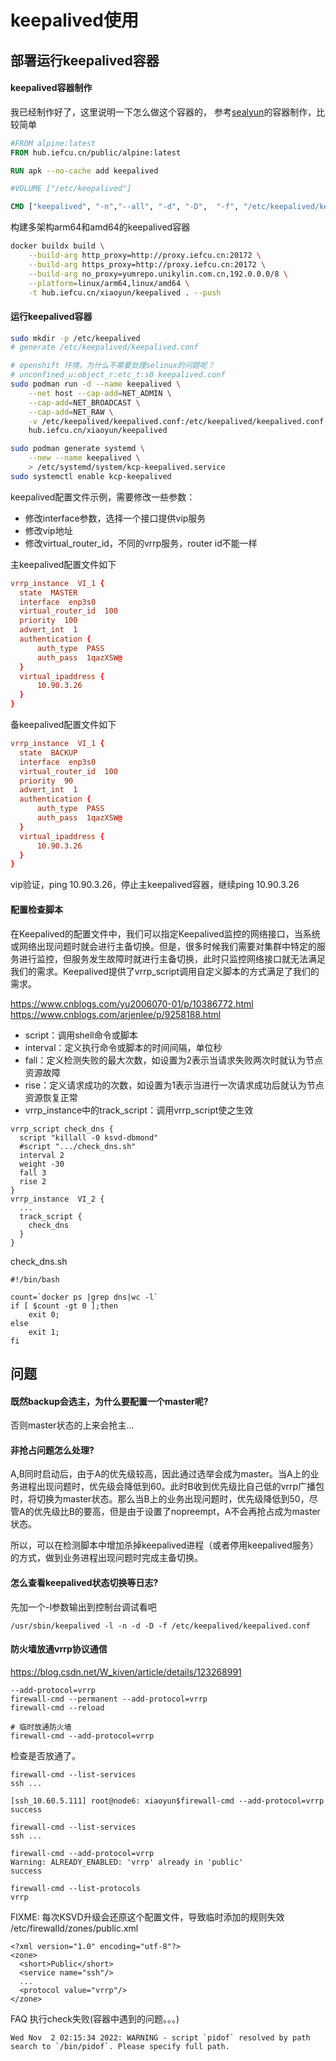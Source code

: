 # keepalived使用

## 部署运行keepalived容器

#### keepalived容器制作

我已经制作好了，这里说明一下怎么做这个容器的，
参考[sealyun](https://cloud.tencent.com/developer/article/1472255)的容器制作，比较简单

```dockerfile
#FROM alpine:latest
FROM hub.iefcu.cn/public/alpine:latest

RUN apk --no-cache add keepalived

#VOLUME ["/etc/keepalived"]

CMD ["keepalived", "-n","--all", "-d", "-D",  "-f", "/etc/keepalived/keepalived.conf"]
```

构建多架构arm64和amd64的keepalived容器
```bash
docker buildx build \
    --build-arg http_proxy=http://proxy.iefcu.cn:20172 \
    --build-arg https_proxy=http://proxy.iefcu.cn:20172 \
    --build-arg no_proxy=yumrepo.unikylin.com.cn,192.0.0.0/8 \
    --platform=linux/arm64,linux/amd64 \
    -t hub.iefcu.cn/xiaoyun/keepalived . --push
```

#### 运行keepalived容器

```bash
sudo mkdir -p /etc/keepalived
# generate /etc/keepalived/keepalived.conf

# openshift 环境，为什么不需要处理selinux的问题呢？
# unconfined_u:object_r:etc_t:s0 keepalived.conf
sudo podman run -d --name keepalived \
    --net host --cap-add=NET_ADMIN \
    --cap-add=NET_BROADCAST \
    --cap-add=NET_RAW \
    -v /etc/keepalived/keepalived.conf:/etc/keepalived/keepalived.conf \
    hub.iefcu.cn/xiaoyun/keepalived

sudo podman generate systemd \
    --new --name keepalived \
    > /etc/systemd/system/kcp-keepalived.service
sudo systemctl enable kcp-keepalived
```

keepalived配置文件示例，需要修改一些参数：

* 修改interface参数，选择一个接口提供vip服务
* 修改vip地址
* 修改virtual_router_id，不同的vrrp服务，router id不能一样


主keepalived配置文件如下
```conf
vrrp_instance  VI_1 {
  state  MASTER
  interface  enp3s0
  virtual_router_id  100
  priority  100
  advert_int  1
  authentication {
      auth_type  PASS
      auth_pass  1qazXSW@
  }
  virtual_ipaddress {
      10.90.3.26
  }
}
```

备keepalived配置文件如下
```conf
vrrp_instance  VI_1 {
  state  BACKUP
  interface  enp3s0
  virtual_router_id  100
  priority  90
  advert_int  1
  authentication {
      auth_type  PASS
      auth_pass  1qazXSW@
  }
  virtual_ipaddress {
      10.90.3.26
  }
}
```

vip验证，ping 10.90.3.26，停止主keepalived容器，继续ping 10.90.3.26

#### 配置检查脚本

在Keepalived的配置文件中，我们可以指定Keepalived监控的网络接口，当系统或网络出现问题时就会进行主备切换。但是，很多时候我们需要对集群中特定的服务进行监控，但服务发生故障时就进行主备切换，此时只监控网络接口就无法满足我们的需求。Keepalived提供了vrrp_script调用自定义脚本的方式满足了我们的需求。

https://www.cnblogs.com/yu2006070-01/p/10386772.html
https://www.cnblogs.com/arjenlee/p/9258188.html

* script：调用shell命令或脚本
* interval：定义执行命令或脚本的时间间隔，单位秒
* fall：定义检测失败的最大次数，如设置为2表示当请求失败两次时就认为节点资源故障
* rise：定义请求成功的次数，如设置为1表示当进行一次请求成功后就认为节点资源恢复正常
* vrrp_instance中的track_script：调用vrrp_script使之生效

```
vrrp_script check_dns {
  script "killall -0 ksvd-dbmond"
  #script ".../check_dns.sh"
  interval 2
  weight -30
  fall 3
  rise 2
}
vrrp_instance  VI_2 {
  ...
  track_script {
    check_dns
  }
}
```

check_dns.sh
```
#!/bin/bash

count=`docker ps |grep dns|wc -l`
if [ $count -gt 0 ];then
    exit 0;
else
    exit 1;
fi
```

## 问题

#### 既然backup会选主，为什么要配置一个master呢?

否则master状态的上来会抢主...

#### 非抢占问题怎么处理?

A,B同时启动后，由于A的优先级较高，因此通过选举会成为master。当A上的业务进程出现问题时，优先级会降低到60。此时B收到优先级比自己低的vrrp广播包时，将切换为master状态。那么当B上的业务出现问题时，优先级降低到50，尽管A的优先级比B的要高，但是由于设置了nopreempt，A不会再抢占成为master状态。

所以，可以在检测脚本中增加杀掉keepalived进程（或者停用keepalived服务）的方式，做到业务进程出现问题时完成主备切换。

#### 怎么查看keepalived状态切换等日志?

先加一个-l参数输出到控制台调试看吧
```
/usr/sbin/keepalived -l -n -d -D -f /etc/keepalived/keepalived.conf
```

#### 防火墙放通vrrp协议通信

https://blog.csdn.net/W_kiven/article/details/123268991

```
--add-protocol=vrrp
firewall-cmd --permanent --add-protocol=vrrp
firewall-cmd --reload

# 临时放通防火墙
firewall-cmd --add-protocol=vrrp
```

检查是否放通了。
```
firewall-cmd --list-services
ssh ...

[ssh_10.60.5.111] root@node6: xiaoyun$firewall-cmd --add-protocol=vrrp
success

firewall-cmd --list-services
ssh ...

firewall-cmd --add-protocol=vrrp
Warning: ALREADY_ENABLED: 'vrrp' already in 'public'
success

firewall-cmd --list-protocols
vrrp
```

FIXME: 每次KSVD升级会还原这个配置文件，导致临时添加的规则失效
/etc/firewalld/zones/public.xml
```
<?xml version="1.0" encoding="utf-8"?>
<zone>
  <short>Public</short>
  <service name="ssh"/>
  ...
  <protocol value="vrrp"/>
</zone>
```

FAQ 执行check失败(容器中遇到的问题。。。)
```
Wed Nov  2 02:15:34 2022: WARNING - script `pidof` resolved by path search to `/bin/pidof`. Please specify full path.
```
